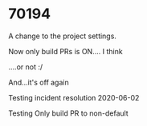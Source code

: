 # 70194

A change to the project settings.

Now only build PRs is ON.... I think

....or not :/

And...it's off again

Testing incident resolution 2020-06-02

Testing Only build PR to non-default
